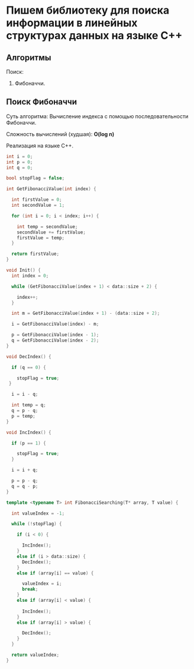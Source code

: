 # Пишем библиотеку для поиска информации в линейных структурах данных на языке С++

## Алгоритмы

Поиск:
1. Фибоначчи.

## Поиск Фибоначчи

Суть алгоритма:
Вычисление индекса с помощью последовательности Фибоначчи.

Сложность вычислений (худшая): **O(log n)**

Реализация на языке С++.

```C++
int i = 0;
int p = 0;
int q = 0;

bool stopFlag = false;
```

```C++
int GetFibonacciValue(int index) {

  int firstValue = 0;
  int secondValue = 1;

  for (int i = 0; i < index; i++) {

    int temp = secondValue;
    secondValue += firstValue;
    firstValue = temp;
  }

  return firstValue;
}
```

```C++
void Init() {
  int index = 0;

  while (GetFibonacciValue(index + 1) < data::size + 2) {

    index++;
  }

  int m = GetFibonacciValue(index + 1) - (data::size + 2);

  i = GetFibonacciValue(index) - m;

  p = GetFibonacciValue(index - 1);
  q = GetFibonacciValue(index - 2);
}
```

```C++
void DecIndex() {

  if (q == 0) {

    stopFlag = true;
 }

  i = i - q;

  int temp = q;
  q = p - q;
  p = temp;
}
```

```C++
void IncIndex() {

  if (p == 1) {

    stopFlag = true;
  }

  i = i + q;

  p = p - q;
  q = q - p;
}
```

```C++
template <typename T> int FibonacciSearching(T* array, T value) {

  int valueIndex = -1;

  while (!stopFlag) {

    if (i < 0) {

      IncIndex();
    }
    else if (i > data::size) {
      DecIndex();
    }
    else if (array[i] == value) {

      valueIndex = i;
      break;
    }
    else if (array[i] < value) {
    
      IncIndex();
    }
    else if (array[i] > value) {

      DecIndex();
    }
  }

  return valueIndex;
}
```













